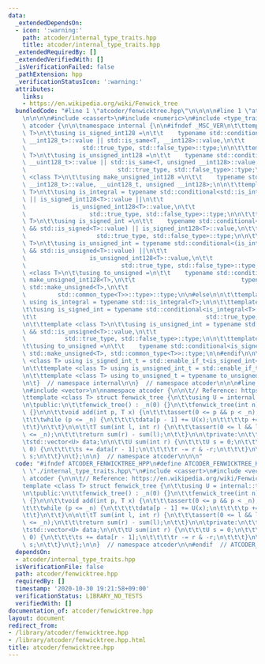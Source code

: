```yaml
---
data:
  _extendedDependsOn:
  - icon: ':warning:'
    path: atcoder/internal_type_traits.hpp
    title: atcoder/internal_type_traits.hpp
  _extendedRequiredBy: []
  _extendedVerifiedWith: []
  _isVerificationFailed: false
  _pathExtension: hpp
  _verificationStatusIcon: ':warning:'
  attributes:
    links:
    - https://en.wikipedia.org/wiki/Fenwick_tree
  bundledCode: "#line 1 \"atcoder/fenwicktree.hpp\"\n\n\n\n#line 1 \"atcoder/internal_type_traits.hpp\"\
    \n\n\n\n#include <cassert>\n#include <numeric>\n#include <type_traits>\n\nnamespace\
    \ atcoder {\n\n\tnamespace internal {\n\n#ifndef _MSC_VER\n\t\ttemplate <class\
    \ T>\n\t\tusing is_signed_int128 =\n\t\t    typename std::conditional<std::is_same<T,\
    \ __int128_t>::value || std::is_same<T, __int128>::value,\n\t\t              \
    \                std::true_type, std::false_type>::type;\n\n\t\ttemplate <class\
    \ T>\n\t\tusing is_unsigned_int128 =\n\t\t    typename std::conditional<std::is_same<T,\
    \ __uint128_t>::value || std::is_same<T, unsigned __int128>::value,\n\t\t    \
    \                          std::true_type, std::false_type>::type;\n\n\t\ttemplate\
    \ <class T>\n\t\tusing make_unsigned_int128 =\n\t\t    typename std::conditional<std::is_same<T,\
    \ __int128_t>::value, __uint128_t, unsigned __int128>;\n\n\t\ttemplate <class\
    \ T>\n\t\tusing is_integral = typename std::conditional<std::is_integral<T>::value\
    \ || is_signed_int128<T>::value ||\n\t\t                                     \
    \             is_unsigned_int128<T>::value,\n\t\t                            \
    \                  std::true_type, std::false_type>::type;\n\n\t\ttemplate <class\
    \ T>\n\t\tusing is_signed_int =\n\t\t    typename std::conditional<(is_integral<T>::value\
    \ && std::is_signed<T>::value) || is_signed_int128<T>::value,\n\t\t          \
    \                    std::true_type, std::false_type>::type;\n\n\t\ttemplate <class\
    \ T>\n\t\tusing is_unsigned_int = typename std::conditional<(is_integral<T>::value\
    \ && std::is_unsigned<T>::value) ||\n\t\t                                    \
    \                  is_unsigned_int128<T>::value,\n\t\t                       \
    \                           std::true_type, std::false_type>::type;\n\n\t\ttemplate\
    \ <class T>\n\t\tusing to_unsigned =\n\t\t    typename std::conditional<is_signed_int128<T>::value,\
    \ make_unsigned_int128<T>,\n\t\t                              typename std::conditional<std::is_signed<T>::value,\
    \ std::make_unsigned<T>,\n\t\t                                               \
    \         std::common_type<T>>::type>::type;\n\n#else\n\n\t\ttemplate <class T>\
    \ using is_integral = typename std::is_integral<T>;\n\n\t\ttemplate <class T>\n\
    \t\tusing is_signed_int = typename std::conditional<is_integral<T>::value && std::is_signed<T>::value,\n\
    \t\t                                                std::true_type, std::false_type>::type;\n\
    \n\t\ttemplate <class T>\n\t\tusing is_unsigned_int = typename std::conditional<is_integral<T>::value\
    \ && std::is_unsigned<T>::value,\n\t\t                                       \
    \           std::true_type, std::false_type>::type;\n\n\t\ttemplate <class T>\n\
    \t\tusing to_unsigned =\n\t\t    typename std::conditional<is_signed_int<T>::value,\
    \ std::make_unsigned<T>, std::common_type<T>>::type;\n\n#endif\n\n\t\ttemplate\
    \ <class T> using is_signed_int_t = std::enable_if_t<is_signed_int<T>::value>;\n\
    \n\t\ttemplate <class T> using is_unsigned_int_t = std::enable_if_t<is_unsigned_int<T>::value>;\n\
    \n\t\ttemplate <class T> using to_unsigned_t = typename to_unsigned<T>::type;\n\
    \n\t}  // namespace internal\n\n}  // namespace atcoder\n\n\n#line 6 \"atcoder/fenwicktree.hpp\"\
    \n#include <vector>\n\nnamespace atcoder {\n\n\t// Reference: https://en.wikipedia.org/wiki/Fenwick_tree\n\
    \ttemplate <class T> struct fenwick_tree {\n\t\tusing U = internal::to_unsigned_t<T>;\n\
    \n\tpublic:\n\t\tfenwick_tree() : _n(0) {}\n\t\tfenwick_tree(int n) : _n(n), data(n)\
    \ {}\n\n\t\tvoid add(int p, T x) {\n\t\t\tassert(0 <= p && p < _n);\n\t\t\tp++;\n\
    \t\t\twhile (p <= _n) {\n\t\t\t\tdata[p - 1] += U(x);\n\t\t\t\tp += p & -p;\n\t\
    \t\t}\n\t\t}\n\n\t\tT sum(int l, int r) {\n\t\t\tassert(0 <= l && l <= r && r\
    \ <= _n);\n\t\t\treturn sum(r) - sum(l);\n\t\t}\n\n\tprivate:\n\t\tint _n;\n\t\
    \tstd::vector<U> data;\n\n\t\tU sum(int r) {\n\t\t\tU s = 0;\n\t\t\twhile (r >\
    \ 0) {\n\t\t\t\ts += data[r - 1];\n\t\t\t\tr -= r & -r;\n\t\t\t}\n\t\t\treturn\
    \ s;\n\t\t}\n\t};\n\n}  // namespace atcoder\n\n\n"
  code: "#ifndef ATCODER_FENWICKTREE_HPP\n#define ATCODER_FENWICKTREE_HPP 1\n\n#include\
    \ \"./internal_type_traits.hpp\"\n#include <cassert>\n#include <vector>\n\nnamespace\
    \ atcoder {\n\n\t// Reference: https://en.wikipedia.org/wiki/Fenwick_tree\n\t\
    template <class T> struct fenwick_tree {\n\t\tusing U = internal::to_unsigned_t<T>;\n\
    \n\tpublic:\n\t\tfenwick_tree() : _n(0) {}\n\t\tfenwick_tree(int n) : _n(n), data(n)\
    \ {}\n\n\t\tvoid add(int p, T x) {\n\t\t\tassert(0 <= p && p < _n);\n\t\t\tp++;\n\
    \t\t\twhile (p <= _n) {\n\t\t\t\tdata[p - 1] += U(x);\n\t\t\t\tp += p & -p;\n\t\
    \t\t}\n\t\t}\n\n\t\tT sum(int l, int r) {\n\t\t\tassert(0 <= l && l <= r && r\
    \ <= _n);\n\t\t\treturn sum(r) - sum(l);\n\t\t}\n\n\tprivate:\n\t\tint _n;\n\t\
    \tstd::vector<U> data;\n\n\t\tU sum(int r) {\n\t\t\tU s = 0;\n\t\t\twhile (r >\
    \ 0) {\n\t\t\t\ts += data[r - 1];\n\t\t\t\tr -= r & -r;\n\t\t\t}\n\t\t\treturn\
    \ s;\n\t\t}\n\t};\n\n}  // namespace atcoder\n\n#endif  // ATCODER_FENWICKTREE_HPP\n"
  dependsOn:
  - atcoder/internal_type_traits.hpp
  isVerificationFile: false
  path: atcoder/fenwicktree.hpp
  requiredBy: []
  timestamp: '2020-10-30 19:21:58+09:00'
  verificationStatus: LIBRARY_NO_TESTS
  verifiedWith: []
documentation_of: atcoder/fenwicktree.hpp
layout: document
redirect_from:
- /library/atcoder/fenwicktree.hpp
- /library/atcoder/fenwicktree.hpp.html
title: atcoder/fenwicktree.hpp
---
```

